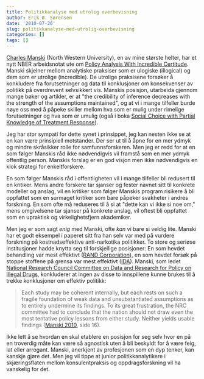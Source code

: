 ```yaml
---
title: Politikkanalyse med utrolig overbevisning
author: Erik Ø. Sørensen
date: '2010-07-26'
slug: politikkanalyse-med-utrolig-overbevisning
categories: []
tags: []
---
```


[Charles Manski](http://faculty.wcas.northwestern.edu/~cfm754/) (North Western University), en av mine største helter, har et nytt NBER arbeidsnotat ute om [Policy Analysis With Incredible Certitude](http://papers.nber.org/papers/w16207). Manski skjelner mellom analytiske praksiser som er ulogiske (illogical) og dem som er utrolige (incredible). De utrolige praksisene forsøker å konkludere fra forutsetninger og data til konklusjoner om konsekvenser av politikk på overdrevent selvsikkert vis. Manskis posisjon, utarbeida gjennom mange bøker og artikler, er at "the credibility of inference decreases with the strength of the assumptions maintained", og at vi i mange tilfeller burde nøye oss med å påpeke skiller mellom hva som er mulig under rimelige forutsetninger og hva som er umulig (også i boka [Social Choice with Partial Knowledge of Treatment Response](http://www.amazon.com/Knowledge-Treatment-Econometric-Tinbergen-Institutes/dp/0691121532)).  

  

Jeg har stor sympati for dette synet i prinsippet, jeg kan nesten ikke se at en kan være prinsipiell motstander. Der ser ut til å åpne for en mer ydmyk og mindre skråsikker rolle for samfunnsforskeren. Men jeg er redd for at en som følger Manskis råd ikke nødvendigvis vil framstå som en mer ydmyk offentlig person. Manskis forslag er en god visjon men ikke nødvendigvis en klok strategi for enkeltforskere.  

  

En som følger Manskis råd i offentligheten vil i mange tilfeller bli redusert til en kritiker. Mens andre forskere tar sjanser og fester navnet sitt til konkrete modeller og anslag, vil en kritiker som følger Manskis program risikere å bli oppfattet som en surmaget kritiker som bare påpeker svakheter i andres forskning. En som ofte må reduseres til å si at "dette kan vi ikke si noe om," mens omgivelsene tar sjanser på konkrete anslag, vil oftest bli oppfattet som en upraktisk og virkelighetsfjern akademiker.  

  

Men jeg er som sagt _enig_ med Manski, ofte _kan_ vi bare si veldig lite. Manski har et godt eksempel i paperet sitt fra han selv var med på vurdere forskning på kostnadseffektive anti-narkotika politikker. To store og seriøse institusjoner hadde knytta seg til forskjellige posisjoner: En som hevdet behandling var mest effektivt ([RAND Corporation](http://www.rand.org/)), en som hevdet forsøk på stoppe stoffene på grensa var mest effektivt ([IDA](https://www.ida.org/)). Manski, som ledet [National Research Council Committee on Data and Research for Policy on Illegal Drugs](http://www.nap.edu/catalog.php?record_id=9441), konkluderer at ingen av disse to innspillene kunne brukes til å trekke konklusjoner om effektiv politikk:  



> Each study may be coherent internally, but each rests on such a fragile foundation of weak data and unsubstantiated assumptions as to entirely undermine its findings. To its great frustration, the NRC committee had to conclude that the nation should not draw even the most tentative policy lessons from either study. Neither yields usable findings ([Manski 2010](http://www.nber.org/papers/w16207.pdf), side 16). </blockquote>

Ikke lett å se hvordan en skal etablere en posisjon for seg selv hvor en på en troverdig måte kan være så agnostisk uten å bli beskyldt for å være feig, lat eller arrogant. Manski, anerkjent av profesjonen som en dyp tenker, kan kanskje gjøre det. Men jeg vil tippe at junior politikkanalytikere i skjæringsflaten mellom konsulentpraksis og oppdragsforskning vil ha vanskelig for det.  
